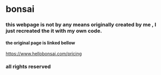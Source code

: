 # bonsai

### this webpage is not by any means originally created by me , I just recreated the it with my own code.

#### the original page is linked bellow 

https://www.hellobonsai.com/pricing

### all rights reserved